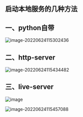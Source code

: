 ## 启动本地服务的几种方法


## 一、python自带

![image-20220624115302436](https://cdn.jsdelivr.net/gh/zjrwtx/myphotos/all/image-20220624115302436.png)

## 二、http-server

![image-20220624115434482](https://cdn.jsdelivr.net/gh/zjrwtx/myphotos/all/image-20220624115434482.png)

## 三、live-server

![image](https://user-images.githubusercontent.com/86822589/175846266-9de14fba-43f6-4fa7-9a17-46e8a069e7c8.png)

![image-20220624115457088](https://cdn.jsdelivr.net/gh/zjrwtx/myphotos/all/image-20220624115457088.png)



